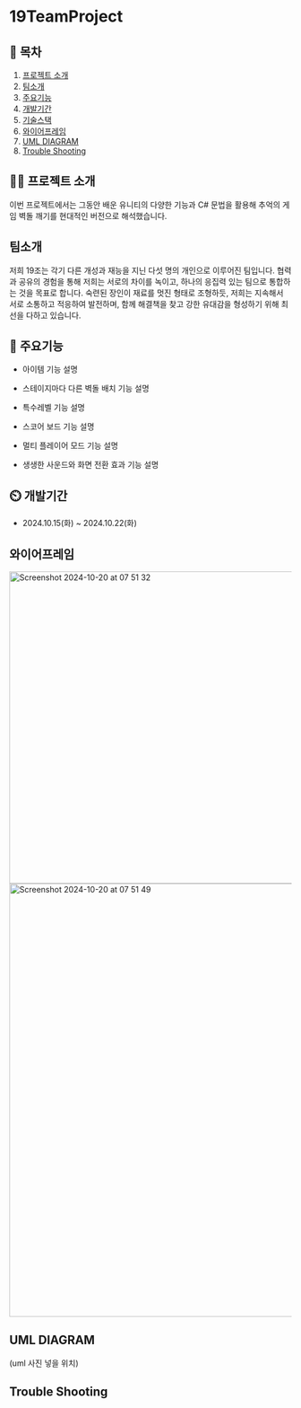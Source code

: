 # 19TeamProject

## 📖 목차
1. [프로젝트 소개](#프로젝트-소개)
2. [팀소개](#팀소개)
3. [주요기능](#주요기능)
4. [개발기간](#개발기간)
5. [기술스택](#기술스택)
6. [와이어프레임](#와이어프레임)
7. [UML DIAGRAM](#uml-diagram)
8. [Trouble Shooting](#trouble-shooting)
    
## 👨‍🏫 프로젝트 소개
이번 프로젝트에서는 그동안 배운 유니티의 다양한 기능과 C# 문법을 활용해 추억의 게임 벽돌 깨기를 현대적인 버전으로 해석했습니다.

## 팀소개
저희 19조는 각기 다른 개성과 재능을 지닌 다섯 명의 개인으로 이루어진 팀입니다. 협력과 공유의 경험을 통해 저희는 서로의 차이를 녹이고, 하나의 응집력 있는 팀으로 통합하는 것을 목표로 합니다. 숙련된 장인이 재료를 멋진 형태로 조형하듯, 저희는 지속해서 서로 소통하고 적응하여 발전하며, 함께 해결책을 찾고 강한 유대감을 형성하기 위해 최선을 다하고 있습니다.

## 💜 주요기능

- 아이템
기능 설명

- 스테이지마다 다른 벽돌 배치
기능 설명

- 특수레벨
기능 설명

- 스코어 보드
기능 설명

- 멀티 플레이어 모드
기능 설명

- 생생한 사운드와 화면 전환 효과
기능 설명

## ⏲️ 개발기간
- 2024.10.15(화) ~ 2024.10.22(화)

## 와이어프레임
<img width="556" alt="Screenshot 2024-10-20 at 07 51 32" src="https://github.com/user-attachments/assets/ff0b0b7d-c782-4fd3-b884-d25aed019ea2">
<img width="772" alt="Screenshot 2024-10-20 at 07 51 49" src="https://github.com/user-attachments/assets/ad994364-8a0d-4183-9e15-c2d15432e18a">

## UML DIAGRAM
(uml 사진 넣을 위치)

## Trouble Shooting
